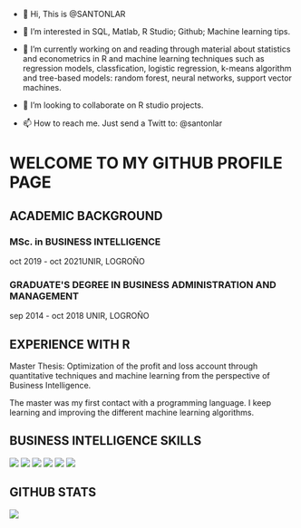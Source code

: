 - 👋 Hi, This is @SANTONLAR

- 👀 I’m interested in SQL, Matlab, R Studio; Github; Machine learning tips.

- 🌱 I’m currently working on and reading through material about statistics and econometrics in R and  machine learning techniques
such as regression models, classfication, logistic regression, k-means algorithm and
tree-based models: random forest, neural networks, support vector machines.

- 💞️ I’m looking to collaborate on R studio projects. 

- 📫 How to reach me. Just send a Twitt to: @santonlar

<!---it
SANTONLA/SANTONLA is a ✨ special ✨ repository because its `README.md` (this file) appears on your GitHub profile.
You can click the Preview link to take a look at your changes.
--->
# WELCOME TO MY GITHUB PROFILE PAGE

## ACADEMIC BACKGROUND

### MSc. in BUSINESS INTELLIGENCE

oct 2019 - oct 2021UNIR, LOGROÑO

### GRADUATE'S DEGREE IN BUSINESS ADMINISTRATION AND MANAGEMENT

sep 2014 - oct 2018 UNIR, LOGROÑO


## EXPERIENCE WITH R

Master Thesis: Optimization of the profit and loss account through quantitative techniques and machine learning from the perspective of Business Intelligence.

The master was my first contact with a programming language. I keep learning and improving the different machine learning algorithms.

## BUSINESS INTELLIGENCE SKILLS


<img src="https://img.shields.io/badge/Wordpress-21759B?style=for-the-badge&logo=wordpress&logoColor=white"/>
<img src="https://img.shields.io/badge/SAP-0FAAFF?style=for-the-badge&logo=sap&logoColor=white"/>
<img src="https://img.shields.io/badge/R-276DC3?style=for-the-badge&logo=r&logoColor=white"/>
<img src="https://img.shields.io/badge/PowerBI-F2C811?style=for-the-badge&logo=Power%20BI&logoColor=white"/>
<img src="https://img.shields.io/badge/Microsoft_SQL_Server-CC2927?style=for-the-badge&logo=microsoft-sql-server&logoColor=white"/>
<img src="https://img.shields.io/badge/Kaggle-20BEFF?style=for-the-badge&logo=Kaggle&logoColor=white"/>


## GITHUB STATS

<img src="https://github-readme-stats.vercel.app/api?USERNAME={SANTONLA}">
